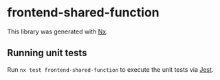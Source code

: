 # frontend-shared-function

This library was generated with [Nx](https://nx.dev).

## Running unit tests

Run `nx test frontend-shared-function` to execute the unit tests via [Jest](https://jestjs.io).
